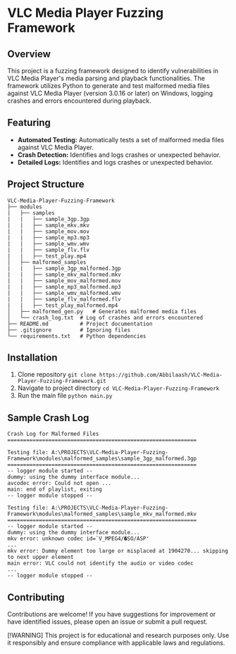 # VLC Media Player Fuzzing Framework

## Overview
This project is a fuzzing framework designed to identify vulnerabilities in VLC Media Player's media parsing and playback functionalities. The framework utilizes Python to generate and test malformed media files against VLC Media Player (version 3.0.16 or later) on Windows, logging crashes and errors encountered during playback.

## Featuring
- **Automated Testing:** Automatically tests a set of malformed media files against VLC Media Player.
- **Crash Detection:** Identifies and logs crashes or unexpected behavior.
- **Detailed Logs:** Identifies and logs crashes or unexpected behavior.

## Project Structure
```
VLC-Media-Player-Fuzzing-Framework
├── modules
|   ├── samples
|   |   ├── sample_3gp.3gp
|   |   ├── sample_mkv.mkv
|   |   ├── sample_mov.mov
|   |   ├── sample_mp3.mp3
|   |   ├── sample_wmv.wmv
|   |   ├── sample_flv.flv
|   |   ├── test_play.mp4
│   ├── malformed_samples
|   |   ├── sample_3gp_malformed.3gp
|   |   ├── sample_mkv_malformed.mkv
|   |   ├── sample_mov_malformed.mov
|   |   ├── sample_mp3_malformed.mp3
|   |   ├── sample_wmv_malformed.wmv
|   |   ├── sample_flv_malformed.flv
|   |   ├── test_play_malformed.mp4
│   ├── malformed_gen.py   # Generates malformed media files
│   └── crash_log.txt  # Log of crashes and errors encountered
├── README.md          # Project documentation
├── .gitignore         # Ignoring files
└── requirements.txt   # Python dependencies
```

## Installation
1. Clone repository
   ```git clone https://github.com/Abbilaash/VLC-Media-Player-Fuzzing-Framework.git```
2. Navigate to project directory
   ```cd VLC-Media-Player-Fuzzing-Framework```
3. Run the main file
   ```python main.py```

## Sample Crash Log
```
Crash Log for Malformed Files
============================================================

Testing file: A:\PROJECTS\VLC-Media-Player-Fuzzing-Framework\modules\malformed_samples\sample_3gp_malformed.3gp
============================================================
﻿-- logger module started --
dummy: using the dummy interface module...
avcodec error: Could not open ...
main: end of playlist, exiting
-- logger module stopped --

Testing file: A:\PROJECTS\VLC-Media-Player-Fuzzing-Framework\modules\malformed_samples\sample_mkv_malformed.mkv
============================================================
﻿-- logger module started --
dummy: using the dummy interface module...
mkv error: unknown codec id=`V_MPEG4/�SO/ASP'
...
mkv error: Dummy element too large or misplaced at 1904270... skipping to next upper element
main error: VLC could not identify the audio or video codec
...
-- logger module stopped --
```

## Contributing
Contributions are welcome! If you have suggestions for improvement or have identified issues, please open an issue or submit a pull request.

[!WARNING]
This project is for educational and research purposes only. Use it responsibly and ensure compliance with applicable laws and regulations.

